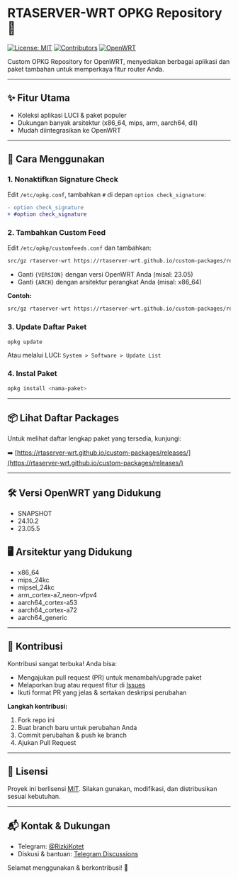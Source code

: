 # RTASERVER-WRT OPKG Repository 🚀

[![License: MIT](https://img.shields.io/badge/License-MIT-blue.svg)](LICENSE)
[![Contributors](https://img.shields.io/github/contributors/rtaserver-wrt/custom-packages)](https://github.com/rtaserver-wrt/custom-packages/graphs/contributors)
[![OpenWRT](https://img.shields.io/badge/OpenWRT-23.05%20%7C%2024.10%20%7C%20snapshot-blue)](https://openwrt.org/)

Custom OPKG Repository for OpenWRT, menyediakan berbagai aplikasi dan paket tambahan untuk memperkaya fitur router Anda.

---

## ✨ Fitur Utama
- Koleksi aplikasi LUCI & paket populer
- Dukungan banyak arsitektur (x86_64, mips, arm, aarch64, dll)
- Mudah diintegrasikan ke OpenWRT



---

## 🚀 Cara Menggunakan
### 1. Nonaktifkan Signature Check
Edit `/etc/opkg.conf`, tambahkan `#` di depan `option check_signature`:
```diff
- option check_signature
+ #option check_signature
```

### 2. Tambahkan Custom Feed
Edit `/etc/opkg/customfeeds.conf` dan tambahkan:
```bash
src/gz rtaserver-wrt https://rtaserver-wrt.github.io/custom-packages/releases/{VERSION}/packages/{ARCH}
```
- Ganti `{VERSION}` dengan versi OpenWRT Anda (misal: 23.05)
- Ganti `{ARCH}` dengan arsitektur perangkat Anda (misal: x86_64)

**Contoh:**
```bash
src/gz rtaserver-wrt https://rtaserver-wrt.github.io/custom-packages/releases/23.05/packages/x86_64
```

### 3. Update Daftar Paket
```bash
opkg update
```
Atau melalui LUCI: `System > Software > Update List`

### 4. Instal Paket
```bash
opkg install <nama-paket>
```

---

## 📦 Lihat Daftar Packages
Untuk melihat daftar lengkap paket yang tersedia, kunjungi:

➡️ [https://rtaserver-wrt.github.io/custom-packages/releases/](https://rtaserver-wrt.github.io/custom-packages/releases/)

---

## 🛠️ Versi OpenWRT yang Didukung
- SNAPSHOT
- 24.10.2
- 23.05.5

## 🖥️ Arsitektur yang Didukung
- x86_64
- mips_24kc
- mipsel_24kc
- arm_cortex-a7_neon-vfpv4
- aarch64_cortex-a53
- aarch64_cortex-a72
- aarch64_generic

---

## 🤝 Kontribusi
Kontribusi sangat terbuka! Anda bisa:
- Mengajukan pull request (PR) untuk menambah/upgrade paket
- Melaporkan bug atau request fitur di [Issues](https://github.com/rtaserver-wrt/custom-packages/issues)
- Ikuti format PR yang jelas & sertakan deskripsi perubahan

**Langkah kontribusi:**
1. Fork repo ini
2. Buat branch baru untuk perubahan Anda
3. Commit perubahan & push ke branch
4. Ajukan Pull Request

---

## 📜 Lisensi
Proyek ini berlisensi [MIT](LICENSE). Silakan gunakan, modifikasi, dan distribusikan sesuai kebutuhan.

---

## 📬 Kontak & Dukungan
- Telegram: [@RizkiKotet](https://t.me/RizkiKotet)
- Diskusi & bantuan: [Telegram Discussions](https://t.me/backup_rtawrt)

Selamat menggunakan & berkontribusi! 🚦
